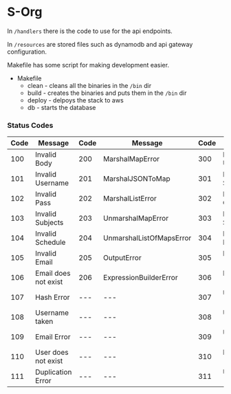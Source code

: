 # S-Org #

In `/handlers` there is the code to use for the api endpoints.

In `/resources` are stored files such as dynamodb  and api gateway configuration.

Makefile has some script for making development easier.

* Makefile
  * clean - cleans all the binaries in the `/bin` dir
  * build -  creates the binaries and puts them in the `/bin` dir
  * deploy - delpoys the stack to aws
  * db - starts the database



### Status Codes ###

|Code|Message|Code|Message|Code|Message|Code|Message|
|---|---|---|---|---|---|---|---|
|100|Invalid Body|200|MarshalMapError|300|PutItemError - Users|42|NO ERROR|
|101|Invalid Username|201|MarshalJSONToMap|301|PutItemError - Schedules|400|Invalid|
|102|Invalid Pass|202|MarshalListError|302|PutItemError - Grades|401|DoesNotExist|
|103|Invalid Subjects|203|UnmarshalMapError|303|PutItemError - Subjects|402|ErrorWith|
|104|Invalid Schedule|204|UnmarshalListOfMapsError|304|PutItemError - Events|403|Internal Server Error|
|105|Invalid Email|205|OutputError|305|DeleteItemError - Grades|404|NotFound|
|106|Email does not exist|206|ExpressionBuilderError|306|DeleteItemError - Events|---|---|
|107|Hash Error|---|---|307|UpdateItemError - Events|---|---|
|108|Username taken|---|---|308|UpdateItemError - Schedules|---|---|
|109|Email Error|---|---|309|UpdateItemError - Users|---|---|
|110|User does not exist|---|---|310|DeleteItemError - Users|---|---|
|111|Duplication Error|---|---|311|UpdateItemError - Groups|---|---|
<!-- 
|Code|Message|
|----|-------|
|100|Invalid Body|
|101|Invalid Username|
|102|Invalid Pass|
|103|Invalid Subjects|
|104|Invalid Schedule|
|105|Invalid Email|
|106|Email does not exist|
|107|Hash Error|
|108|Username taken|
|200|MarshalMapError|
|201|MarshalJSONToMap|
|202|MarshalListError|
|203|UnmarshalMapError|
|204|UnmarshalListOfMapsError|
|205|OutputError|
|206|ExpressionBuilderError|
|300|PutItemError - Users|
|301|PutItemError - Schedules|
|302|PutItemError - Grades|
|303|PutItemError - Subjects|
|304|PutItemError - Events|
|305|



- Grades|
|306|DeleteItemError - Events|
|307|UpdateItemError - Events|
|308|UpdateItemError - Schedules|
|400|Invalid|
|401|DoesNotExist|
|402|ErrorWith|
|403|Internal Server Error|
|404|NotFound|
|42|NO ERRORS| -->
